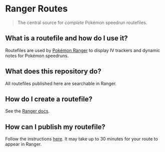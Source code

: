 # Ranger Routes

> The central source for *complete* Pokémon speedrun routefiles.

## What is a routefile and how do I use it?

Routefiles are used by [Pokémon Ranger](https://ranger.maybreak.com/route) to display IV trackers and dynamic notes for Pokémon speedruns.

## What does this repository do?

All routefiles published here are searchable in Ranger.

## How do I create a routefile?

See the [Ranger docs](https://docs.ranger.maybreak.com/#/routefiles).

## How can I publish my routefile?

Follow the instructions [here](https://docs.ranger.maybreak.com/#/publishing). It may take up to 30 minutes for your route
to appear in Ranger.